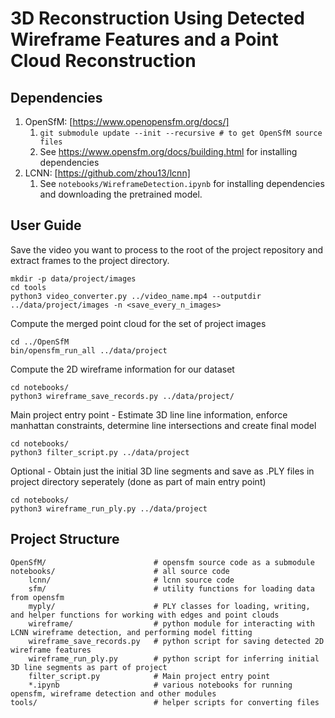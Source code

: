 # 3D Reconstruction Using Detected Wireframe Features and a Point Cloud Reconstruction

## Dependencies

1. OpenSfM: [https://www.openopensfm.org/docs/]
    1. `git submodule update --init --recursive # to get OpenSfM source files`
    2. See https://www.opensfm.org/docs/building.html for installing dependencies
2. LCNN: [https://github.com/zhou13/lcnn] 
    1. See `notebooks/WireframeDetection.ipynb` for installing dependencies and downloading the pretrained model.

## User Guide

Save the video you want to process to the root of the project repository and extract frames to the project directory.

```
mkdir -p data/project/images
cd tools 
python3 video_converter.py ../video_name.mp4 --outputdir ../data/project/images -n <save_every_n_images>
```

Compute the merged point cloud for the set of project images

```
cd ../OpenSfM
bin/opensfm_run_all ../data/project
```

Compute the 2D wireframe information for our dataset

```
cd notebooks/
python3 wireframe_save_records.py ../data/project/
```

Main project entry point - Estimate 3D line line information, enforce manhattan constraints, determine line intersections and create final model

```
cd notebooks/
python3 filter_script.py ../data/project
```

Optional - Obtain just the initial 3D line segments and save as .PLY files in project directory seperately (done as part of main entry point)

```
cd notebooks/
python3 wireframe_run_ply.py ../data/project
```


## Project Structure
```
OpenSfM/                        # opensfm source code as a submodule
notebooks/                      # all source code
    lcnn/                       # lcnn source code 
    sfm/                        # utility functions for loading data from opensfm 
    myply/                      # PLY classes for loading, writing, and helper functions for working with edges and point clouds
    wireframe/                  # python module for interacting with LCNN wireframe detection, and performing model fitting
    wireframe_save_records.py   # python script for saving detected 2D wireframe features
    wireframe_run_ply.py        # python script for inferring initial 3D line segments as part of project
    filter_script.py            # Main project entry point
    *.ipynb                     # various notebooks for running opensfm, wireframe detection and other modules
tools/                          # helper scripts for converting files
```
